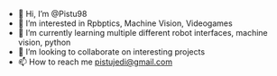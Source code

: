 - 👋 Hi, I’m @Pistu98
- 👀 I’m interested in Rpbptics, Machine Vision, Videogames
- 🌱 I’m currently learning multiple different robot interfaces, machine vision, python
- 💞️ I’m looking to collaborate on interesting projects
- 📫 How to reach me pistujedi@gmail.com

<!---
Pistu98/Pistu98 is a ✨ special ✨ repository because its `README.md` (this file) appears on your GitHub profile.
You can click the Preview link to take a look at your changes.
--->
